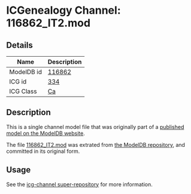 # ICGenealogy Channel: 116862\_IT2.mod

## Details

Name | Description
---- | -----------
ModelDB id | [116862](http://senselab.med.yale.edu/ModelDB/ShowModel.cshtml?model=116862)
ICG id | [334](http://icg.neurotheory.ox.ac.uk/channels/3/334)
ICG Class | [Ca](http://icg.neurotheory.ox.ac.uk/channels/3)

## Description

This is a single channel model file that was originally part of a [published model on the ModelDB website](http://senselab.med.yale.edu/mModelDB/ShowModel.cshtml?model=116862).

The file [116862\_IT2.mod](116862_IT2.mod) was extrated from [the ModelDB repository](http://senselab.med.yale.edu/ModelDB/ShowModel.cshtml?model=116862), and committed in its original form.

## Usage

See the [icg-channel super-repository](https://github.com/icgenealogy/icg-channels) for more information.
